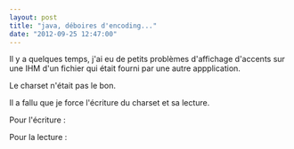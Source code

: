 ```yaml
---
layout: post
title: "java, déboires d'encoding..."
date: "2012-09-25 12:47:00"
---
```

Il y a quelques temps, j'ai eu de petits problèmes d'affichage d'accents sur une IHM d'un fichier qui était fourni par une autre appplication.

Le charset n'était pas le bon.

Il a fallu que je force l'écriture du charset et sa lecture. 

Pour l'écriture :

<script src="https://pastebin.com/embed_js/4yXhgUp3"></script>

Pour la lecture : 

<script src="https://pastebin.com/embed_js/87JHMumE"></script>


<div style="height: 0; overflow: hidden;">java, encoding, charset, utf-8, iso-8859</div>
